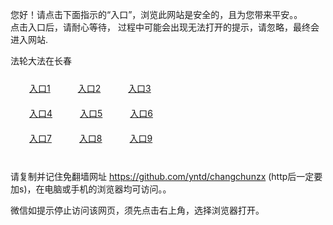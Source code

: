 您好！请点击下面指示的“入口”，浏览此网站是安全的，且为您带来平安。。 <br/>
点击入口后，请耐心等待， 过程中可能会出现无法打开的提示，请忽略，最终会进入网站. </br>

法轮大法在长春<br/>
<div style="padding:10px"><a style="margin:20px" target="_blank" href="https://dk8zrgy2mho2t.cloudfront.net/2Qpsp?xtyqy" id="ccLink1" rel="nofollow">入口1</a> <a target="_blank" style="margin:20px" href="https://d33ui5uhqw1urx.cloudfront.net/2Qpsp?gzcdcxf" id="ccLink2" rel="nofollow">入口2</a> <a style="margin:20px" target="_blank" href="https://d25fmisl7648pk.cloudfront.net/2Qpsp?jcddkk" id="ccLink3" rel="nofollow">入口3</a></div>

<div style="padding:10px" ><a style="margin:20px" target="_blank" href="https://dk8zrgy2mho2t.cloudfront.net/2Qpsp?xtyqy" id="ccLink4" rel="nofollow">入口4</a> <a style="margin:20px" href="https://d33ui5uhqw1urx.cloudfront.net/2Qpsp?gzcdcxf" target="_blank" id="ccLink5" rel="nofollow">入口5</a> <a style="margin:20px" href="https://d25fmisl7648pk.cloudfront.net/2Qpsp?jcddkk" target="_blank" id="ccLink6" rel="nofollow">入口6</a></div>

<div style="padding:10px"><a style="margin:20px" target="_blank" href="https://dk8zrgy2mho2t.cloudfront.net/2Qpsp?xtyqy" id="ccLink7" rel="nofollow">入口7</a> <a style="margin:20px" href="https://d33ui5uhqw1urx.cloudfront.net/2Qpsp?gzcdcxf" target="_blank" id="ccLink8" rel="nofollow">入口8</a> <a style="margin:20px" target="_blank" href="https://d25fmisl7648pk.cloudfront.net/2Qpsp?jcddkk" id="ccLink9" rel="nofollow">入口9</a></div>

<br/>



请复制并记住免翻墙网址 https://github.com/yntd/changchunzx (http后一定要加s)，在电脑或手机的浏览器均可访问。。<br/>

微信如提示停止访问该网页，须先点击右上角，选择浏览器打开。

